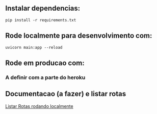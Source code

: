 ## Instalar dependencias:
```pip install -r requirements.txt```

## Rode localmente para desenvolvimento com: 
```uvicorn main:app --reload```

## Rode em producao com:
### A definir com a parte do heroku

## Documentacao (a fazer) e listar rotas
[Listar Rotas rodando localmente](http://127.0.0.1:8000/docs#/)


